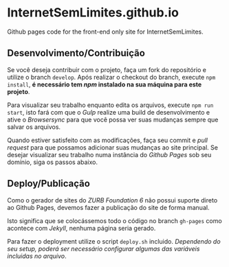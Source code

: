 # InternetSemLimites.github.io

Github pages code for the front-end only site for InternetSemLimites.

## Desenvolvimento/Contribuição

Se você deseja contribuir com o projeto, faça um fork do repositório e utilize o branch `develop`. Após realizar o checkout do branch, execute `npm install`, **é necessário tem *npm* instalado na sua máquina para este projeto**.

Para visualizar seu trabalho enquanto edita os arquivos, execute `npm run start`, isto fará com que o *Gulp* realize uma build de desenvolvimento e ative o *Browsersync* para que você possa ver suas mudanças sempre que salvar os arquivos.

Quando estiver satisfeito com as modificações, faça seu commit e *pull request* para que possamos adicionar suas mudanças ao site principal. Se desejar visualizar seu trabalho numa instância do *Github Pages* sob seu domínio, siga os passos abaixo.

## Deploy/Publicação

Como o gerador de sites do *ZURB Foundation 6* não possui suporte direto ao Github Pages, devemos fazer a publicação do site de forma manual.

Isto significa que se colocássemos todo o código no branch `gh-pages` como acontece com *Jekyll*, nenhuma página seria gerado.

Para fazer o deployment utilize o script `deploy.sh` incluido. *Dependendo do seu setup, poderá ser necessário configurar algumas das variáveis incluidas no arquivo*.